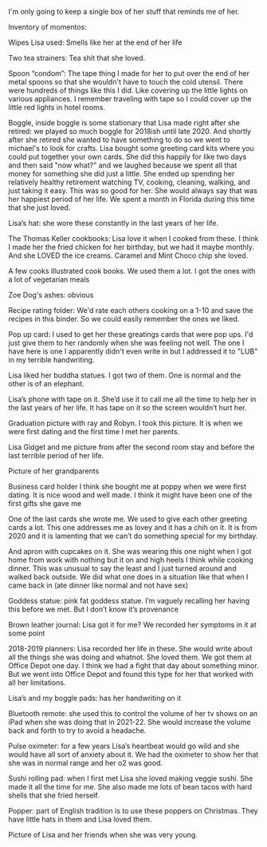 I'm only going to keep a single box of her stuff that reminds me of her. 

Inventory of momentos:

Wipes Lisa used: Smells like her at the end of her life

Two tea strainers: Tea shit that she loved.

Spoon “condom”: The tape thing I made for her to put over the end of her metal spoons so that she wouldn't have to touch the cold utensil. There were hundreds of things like this I did. Like covering up the little lights on various appliances. I remember traveling with tape so I could cover up the little red lights in hotel rooms. 

Boggle, inside boggle is some stationary that Lisa made right after she retired: we played so much boggle for 2018ish until late 2020. And shortly after she retired she wanted to have something to do so we went to michael's to look for crafts. Lisa bought some greeting card kits where you could put together your own cards. She did this happily for like two days and then said "now what?" and we laughed because we spent all that money for something she did just a little. She ended up spending her relatively healthy retirement watching TV, cooking, cleaning, walking, and just taking it easy. This was so good for her. She would always say that was her happiest period of her life. We spent a month in Florida during this time that she just loved. 

Lisa’s hat: she wore these constantly in the last years of her life. 

The Thomas Keller cookbooks: Lisa love it when I cooked from these. I think I made her the fried chicken for her birthday, but we had it maybe monthly. And she LOVED the ice creams. Caramel and Mint Choco chip she loved.

A few cooks illustrated cook books. We used them a lot. I got the ones with a lot of vegetarian meals

Zoe Dog's ashes: obvious

Recipe rating folder: We'd rate each others cooking on a 1-10 and save the recipes in this binder. So we could easily remember the ones we liked.

Pop up card: I used to get her these greatings cards that were pop ups. I'd just give them to her randomly when she was feeling not well. The one I have here is one I apparently didn't even write in but I addressed it to "LUB" in my terrible handwriting. 

Lisa liked her buddha statues. I got two of them. One is normal and the other is of an elephant.

Lisa’s phone with tape on it. She’d use it to call me all the time to help her in the last years of her life. It has tape on it so the screen wouldn’t hurt her. 

Graduation picture with ray and Robyn. I took this picture. It is when we were first dating and the first time I met her parents. 

Lisa Gidget and me picture from after the second room stay and before the last terrible period of her life. 

Picture of her grandparents 

Business card holder I think she bought me at poppy when we were first dating. It is nice wood and well made. I think it might have been one of the first gifts she gave me

One of the last cards she wrote me. We used to give each other greeting cards a lot. This one addresses me as lovey and it has a chih on it. It is from 2020 and it is lamenting that we can’t do something special for my birthday. 

And apron with cupcakes on it. She was wearing this one night when I got home from work with nothing but it on and high heels I think while cooking dinner. This was unusual to say the least and I just turned around and walked back outside. We did what one does in a situation like that when I came back in (ate dinner like normal and not have sex)

Goddess statue: pink fat goddess statue. I’m vaguely recalling her having this before we met. But I don’t know it’s provenance

Brown leather journal: Lisa got it for me? We recorded her symptoms in it at some point 

2018-2019 planners: Lisa recorded her life in these. She would write about all the things she was doing and whatnot. She loved them. We got them at Office Depot one day. I think we had a fight that day about something minor. But we went into Office Depot and found this type for her that worked with all her limitations. 

Lisa’s and my boggle pads: has her handwriting on it

Bluetooth remote: she used this to control the volume of her tv shows on an iPad when she was doing that in 2021-22. She would increase the volume back and forth to try to avoid a headache. 

Pulse oximeter: for a few years Lisa’s heartbeat would go wild and she would have all sort of anxiety about it. We had the oximeter to show her that she was in normal range and her o2 was good. 

Sushi rolling pad: when I first met Lisa she loved making veggie sushi. She made it all the time for me. She also made me lots of bean tacos with hard shells that she fried herself. 

Popper: part of English tradition is to use these poppers on Christmas. They have little hats in them and Lisa loved them. 

Picture of Lisa and her friends when she was very young.